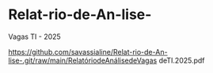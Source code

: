 # Relat-rio-de-An-lise-
Vagas TI - 2025 


https://github.com/savassialine/Relat-rio-de-An-lise-.git/raw/main/RelatóriodeAnálisedeVagas deTI.2025.pdf
